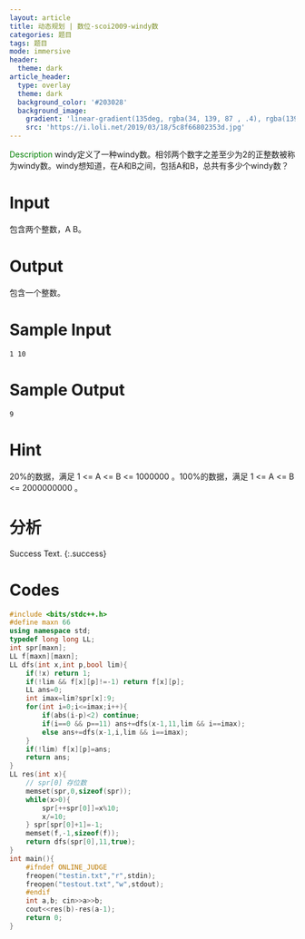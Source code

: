 ```yaml
---
layout: article
title: 动态规划 | 数位-scoi2009-windy数
categories: 题目
tags: 题目
mode: immersive
header:
  theme: dark
article_header:
  type: overlay
  theme: dark
  background_color: '#203028'
  background_image:
    gradient: 'linear-gradient(135deg, rgba(34, 139, 87 , .4), rgba(139, 34, 139, .4))'
    src: 'https://i.loli.net/2019/03/18/5c8f66802353d.jpg'
---
```


<!--more-->

<font color=green> Description </font>
windy定义了一种windy数。相邻两个数字之差至少为2的正整数被称为windy数。windy想知道，在A和B之间，包括A和B，总共有多少个windy数？
# Input
包含两个整数，A B。
# Output
包含一个整数。
# Sample Input
```
1 10
```
# Sample Output
```
9
```
# Hint
20%的数据，满足 1 <= A <= B <= 1000000 。100%的数据，满足 1 <= A <= B <= 2000000000 。

# 分析
Success Text.
{:.success}

# Codes
```cpp
#include <bits/stdc++.h>
#define maxn 66
using namespace std;
typedef long long LL;
int spr[maxn];
LL f[maxn][maxn];
LL dfs(int x,int p,bool lim){
	if(!x) return 1;
	if(!lim && f[x][p]!=-1) return f[x][p];
	LL ans=0;
	int imax=lim?spr[x]:9;
	for(int i=0;i<=imax;i++){
		if(abs(i-p)<2) continue;
		if(i==0 && p==11) ans+=dfs(x-1,11,lim && i==imax);
		else ans+=dfs(x-1,i,lim && i==imax);
	}
	if(!lim) f[x][p]=ans;
	return ans;
}
LL res(int x){
	// spr[0] 存位数 
	memset(spr,0,sizeof(spr));
	while(x>0){
		spr[++spr[0]]=x%10;
		x/=10;
	} spr[spr[0]+1]=-1;
	memset(f,-1,sizeof(f));
	return dfs(spr[0],11,true);
}
int main(){
	#ifndef ONLINE_JUDGE
	freopen("testin.txt","r",stdin);
	freopen("testout.txt","w",stdout);
	#endif
	int a,b; cin>>a>>b;
	cout<<res(b)-res(a-1);
	return 0;
}
```
